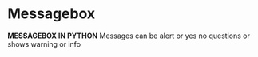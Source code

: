 # Messagebox
__MESSAGEBOX IN PYTHON__
Messages can be alert or yes no questions or shows warning or info
